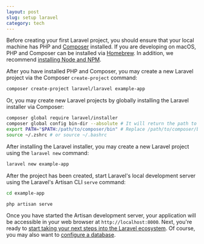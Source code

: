 ```yaml
---
layout: post
slug: setup laravel
category: tech
---
```


Before creating your first Laravel project, you should ensure that your local machine has PHP and [Composer](https://getcomposer.org) installed. If you are developing on macOS, PHP and Composer can be installed via [Homebrew](https://brew.sh/). In addition, we recommend [installing Node and NPM](https://nodejs.org).

After you have installed PHP and Composer, you may create a new Laravel project via the Composer `create-project` command:

```bash
composer create-project laravel/laravel example-app
```

Or, you may create new Laravel projects by globally installing the Laravel installer via Composer:

```bash
composer global require laravel/installer
composer global config bin-dir --absolute # It will return the path to the directory
export PATH="$PATH:/path/to/composer/bin" # Replace /path/to/composer/bin with the path obtained in the previous step
source ~/.zshrc # or source ~/.bashrc
```

After installing the Laravel installer, you may create a new Laravel project using the `laravel new` command:

```bash
laravel new example-app
```

After the project has been created, start Laravel's local development server using the Laravel's Artisan CLI `serve` command:

```bash
cd example-app 

php artisan serve
```

Once you have started the Artisan development server, your application will be accessible in your web browser at `http://localhost:8000`. Next, you're ready to [start taking your next steps into the Laravel ecosystem](https://laravel.com/docs/9.x/installation#next-steps). Of course, you may also want to [configure a database](https://laravel.com/docs/9.x/installation#databases-and-migrations).
